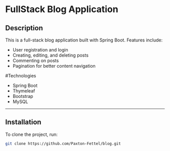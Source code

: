# FullStack Blog Application

## Description  
This is a full-stack blog application built with Spring Boot.
Features include:
- User registration and login  
- Creating, editing, and deleting posts  
- Commenting on posts  
- Pagination for better content navigation  

#Technologies
- Spring Boot
- Thymeleaf
- Bootstrap
- MySQL

---

## Installation  
To clone the project, run:

```bash
git clone https://github.com/Paxton-Fettel/blog.git

